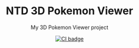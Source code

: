 <h1 align="center">NTD 3D Pokemon Viewer</h1>

<p align="center">My 3D Pokemon Viewer project</p>

<p align="center">
  <a href="https://github.com/daint2git/ntd-3d-pokemon-viewer/actions" alt="All workflows">
    <img src="https://github.com/daint2git/ntd-3d-pokemon-viewer/workflows/CI/badge.svg?branch=main" alt="CI badge" />
  </a>
</p>
